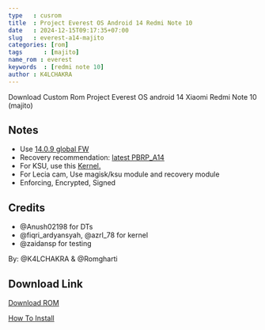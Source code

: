 ```yaml
---
type   : cusrom
title  : Project Everest OS Android 14 Redmi Note 10
date   : 2024-12-15T09:17:35+07:00
slug   : everest-a14-majito
categories: [rom]
tags      : [majito]
name_rom : everest
keywords  : [redmi note 10]
author : K4LCHAKRA
---
```


Download Custom Rom Project Everest OS android 14 Xiaomi Redmi Note 10 (majito)

## Notes
- Use [14.0.9 global FW](https://t.me/Rom_project/10354)
- Recovery recommendation: [latest PBRP_A14](https://www.pling.com/p/2117793/)
- For KSU, use this [Kernel.](https://t.me/Rom_project/12310)
- For Lecia cam, Use magisk/ksu module and recovery module
- Enforcing, Encrypted, Signed

## Credits
- @Anush02198 for DTs
- @fiqri_ardyansyah, @azrl_78  for kernel
- @zaidansp for testing

By: @K4LCHAKRA & @Romgharti

## Download Link
[Download ROM](https://www.pling.com/p/2218498)

[How To Install](https://pastebin.com/raw/qJXN5SGc)